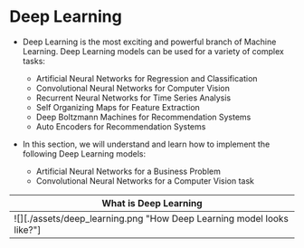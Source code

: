 # **Deep Learning**

- Deep Learning is the most exciting and powerful branch of Machine Learning. Deep Learning models can be used for a variety of complex tasks:

	- Artificial Neural Networks for Regression and Classification
	- Convolutional Neural Networks for Computer Vision
	- Recurrent Neural Networks for Time Series Analysis
	- Self Organizing Maps for Feature Extraction
	- Deep Boltzmann Machines for Recommendation Systems
	- Auto Encoders for Recommendation Systems
	
- In this section, we will understand and learn how to implement the following Deep Learning models:

	- Artificial Neural Networks for a Business Problem
	- Convolutional Neural Networks for a Computer Vision task

|What is Deep Learning|
|---|
|![][./assets/deep_learning.png "How Deep Learning model looks like?"]|